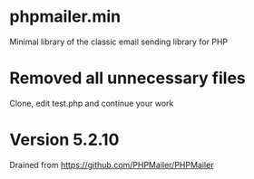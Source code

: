 # phpmailer.min
Minimal library of the classic email sending library for PHP

# Removed all unnecessary files
Clone, edit test.php and continue your work

# Version 5.2.10
Drained from https://github.com/PHPMailer/PHPMailer
